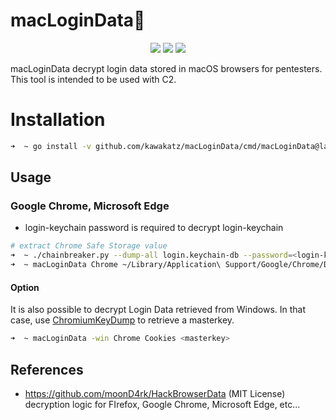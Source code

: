 # macLoginData🔑
<p align="center">
<a href="https://opensource.org/licenses/MIT"><img src="https://img.shields.io/badge/license-MIT-_red.svg"></a>
<a href="https://github.com/kawakatz/grepfiles/issues"><img src="https://img.shields.io/badge/contributions-welcome-brightgreen.svg?style=flat"></a>
<a href="https://twitter.com/kawakatz"><img src="https://img.shields.io/twitter/follow/kawakatz.svg?logo=twitter"></a>
</p>

macLoginData decrypt login data stored in macOS browsers for pentesters.<br>
This tool is intended to be used with C2.

# Installation
```sh
➜  ~ go install -v github.com/kawakatz/macLoginData/cmd/macLoginData@latest
```

## Usage
### Google Chrome, Microsoft Edge
- login-keychain password is required to decrypt login-keychain

```sh
# extract Chrome Safe Storage value
➜  ~ ./chainbreaker.py --dump-all login.keychain-db --password=<login-keychain password>
➜  ~ macLoginData Chrome ~/Library/Application\ Support/Google/Chrome/Default/Login\ Data <Chrome Safe Storage>
```

#### Option
It is also possible to decrypt Login Data retrieved from Windows.
In that case, use <a href="https://github.com/crypt0p3g/bof-collection/tree/main/ChromiumKeyDump">ChromiumKeyDump</a> to retrieve a masterkey.<br>
```sh
➜  ~ macLoginData -win Chrome Cookies <masterkey>
```

## References
- https://github.com/moonD4rk/HackBrowserData (MIT License)<br>
    decryption logic for FIrefox, Google Chrome, Microsoft Edge, etc...
